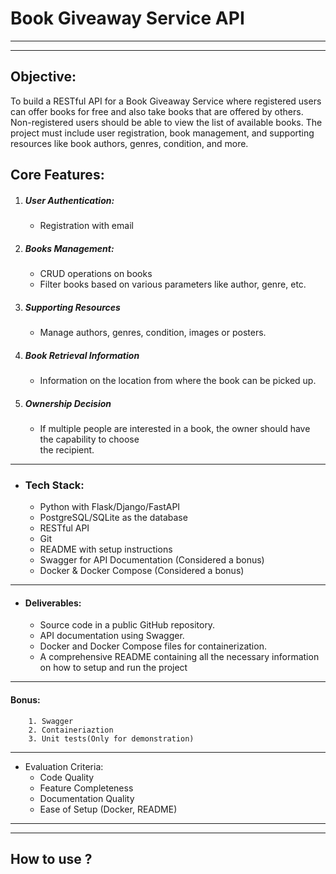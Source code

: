 # Book Giveaway Service API
---
---


## Objective:
To build a RESTful API for a Book Giveaway Service where registered users can offer books for free and also take books that are offered by others.
Non-registered users should be able to view the list of available books. The project must include user registration, book management, and supporting
resources like book authors, genres, condition, and more.

## Core Features:

1. ##### User Authentication:
    - Registration with email
    

2. ##### Books Management:
    - CRUD operations on books
    - Filter books based on various parameters like author, genre, etc.
    

3. ##### Supporting Resources
    - Manage authors, genres, condition, images or posters.


4. ##### Book Retrieval Information
    - Information on the location from where the book can be picked up.


5. ##### Ownership Decision
    - If multiple people are interested in a book, the owner should have the capability to choose \
     the recipient.
---
* ### Tech Stack:
    + Python with Flask/Django/FastAPI
    + PostgreSQL/SQLite as the database
    + RESTful API
    + Git
    + README with setup instructions
    + Swagger for API Documentation (Considered a bonus)
    + Docker &amp; Docker Compose (Considered a bonus)
---

* #### Deliverables:
    + Source code in a public GitHub repository.
    + API documentation using Swagger.
    + Docker and Docker Compose files for containerization.
    + A comprehensive README containing all the necessary information on how to setup and run the project
---

#### Bonus:
        1. Swagger
        2. Containeriaztion
        3. Unit tests(Only for demonstration)
---

* Evaluation Criteria:
    - Code Quality
    - Feature Completeness
    - Documentation Quality
    - Ease of Setup (Docker, README)

---
---
## How to use ?
